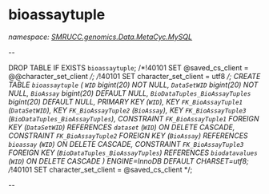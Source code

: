﻿# bioassaytuple
_namespace: [SMRUCC.genomics.Data.MetaCyc.MySQL](./index.md)_

--
 
 DROP TABLE IF EXISTS `bioassaytuple`;
 /*!40101 SET @saved_cs_client = @@character_set_client */;
 /*!40101 SET character_set_client = utf8 */;
 CREATE TABLE `bioassaytuple` (
 `WID` bigint(20) NOT NULL,
 `DataSetWID` bigint(20) NOT NULL,
 `BioAssay` bigint(20) DEFAULT NULL,
 `BioDataTuples_BioAssayTuples` bigint(20) DEFAULT NULL,
 PRIMARY KEY (`WID`),
 KEY `FK_BioAssayTuple1` (`DataSetWID`),
 KEY `FK_BioAssayTuple2` (`BioAssay`),
 KEY `FK_BioAssayTuple3` (`BioDataTuples_BioAssayTuples`),
 CONSTRAINT `FK_BioAssayTuple1` FOREIGN KEY (`DataSetWID`) REFERENCES `dataset` (`WID`) ON DELETE CASCADE,
 CONSTRAINT `FK_BioAssayTuple2` FOREIGN KEY (`BioAssay`) REFERENCES `bioassay` (`WID`) ON DELETE CASCADE,
 CONSTRAINT `FK_BioAssayTuple3` FOREIGN KEY (`BioDataTuples_BioAssayTuples`) REFERENCES `biodatavalues` (`WID`) ON DELETE CASCADE
 ) ENGINE=InnoDB DEFAULT CHARSET=utf8;
 /*!40101 SET character_set_client = @saved_cs_client */;
 
 --




